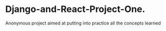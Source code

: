# Django-and-React-Project-One.
Anonymous project aimed at putting into practice all the concepts learned
